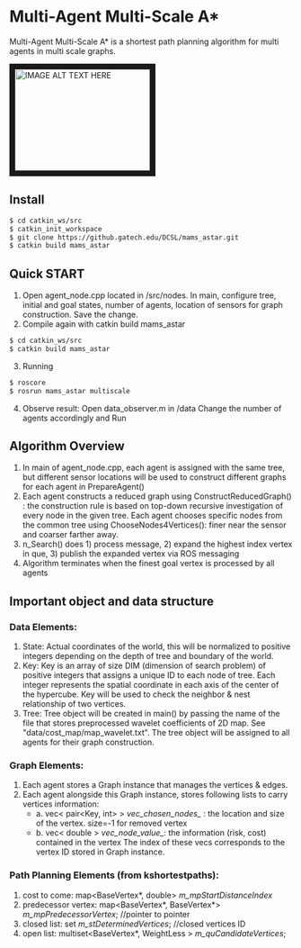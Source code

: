 # Multi-Agent Multi-Scale A*
Multi-Agent Multi-Scale A* is a shortest path planning algorithm for multi agents in multi scale graphs.

<a href="http://www.youtube.com/watch?feature=player_embedded&v=KJ0cPXKepI0
" target="_blank"><img src="http://img.youtube.com/vi/KJ0cPXKepI0/0.jpg" 
alt="IMAGE ALT TEXT HERE" width="240" height="180" border="10" /></a>

## Install
``` bash
$ cd catkin_ws/src
$ catkin_init_workspace
$ git clone https://github.gatech.edu/DCSL/mams_astar.git
$ catkin build mams_astar
```

## Quick START
1. Open agent_node.cpp located in /src/nodes.
  In main, configure tree, initial and goal states, number of agents, location of sensors for graph construction. Save the change.
2. Compile again with catkin build mams_astar
``` bash
$ cd catkin_ws/src
$ catkin build mams_astar
```
3. Running
``` bash
$ roscore
$ rosrun mams_astar multiscale
```
4. Observe result:
Open data_observer.m in /data
Change the number of agents accordingly and Run


## Algorithm Overview
1. In main of agent_node.cpp, each agent is assigned with the same tree, but different sensor locations will be used to construct different graphs for each agent in PrepareAgent()
2. Each agent constructs a reduced graph using ConstructReducedGraph() : the construction rule is based on top-down recursive investigation of every node in the given tree. Each agent chooses specific nodes from the common tree using ChooseNodes4Vertices(): finer near the sensor and coarser farther away.
3. n_Search() does 1) process message, 2) expand the highest index vertex in que, 3) publish the expanded vertex via ROS messaging
4. Algorithm terminates when the finest goal vertex is processed by all agents


## Important object and data structure
### Data Elements:
1. State: Actual coordinates of the world, this will be normalized to positive integers depending on the depth of tree and boundary of the world.
2. Key: Key is an array of size DIM (dimension of search problem) of positive integers that assigns a unique ID to each node of tree. Each integer represents the spatial coordinate in each axis of the center of the hypercube. Key will be used to check the neighbor & nest relationship of two vertices.
3. Tree: Tree object will be created in main() by passing the name of the file that stores preprocessed wavelet coefficients of 2D map. See "data/cost_map/map_wavelet.txt". The tree object will be assigned to all agents for their graph construction.  

### Graph Elements:
1. Each agent stores a Graph instance that manages the vertices & edges.
2. Each agent alongside this Graph instance, stores following lists to carry vertices information:
   - a. vec< pair<Key, int> > *vec_chosen_nodes_* : the location and size of the vertex. size=-1 for removed vertex
   - b. vec< double > *vec_node_value_*: the information (risk, cost) contained in the vertex
  The index of these vecs corresponds to the vertex ID stored in Graph instance.

### Path Planning Elements (from kshortestpaths):
1. cost to come: 	map<BaseVertex*, double> *m_mpStartDistanceIndex*
2. predecessor vertex:  map<BaseVertex*, BaseVertex*> *m_mpPredecessorVertex*; //pointer to pointer
3. closed list: set<long> *m_stDeterminedVertices*; //closed vertices ID
4. open list: multiset<BaseVertex*, WeightLess<BaseVertex> > *m_quCandidateVertices*;
